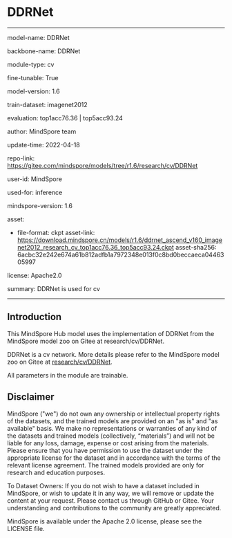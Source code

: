 # DDRNet

---

model-name: DDRNet

backbone-name: DDRNet

module-type: cv

fine-tunable: True

model-version: 1.6

train-dataset: imagenet2012

evaluation: top1acc76.36 | top5acc93.24

author: MindSpore team

update-time: 2022-04-18

repo-link: <https://gitee.com/mindspore/models/tree/r1.6/research/cv/DDRNet>

user-id: MindSpore

used-for: inference

mindspore-version: 1.6

asset:

-
    file-format: ckpt
    asset-link: <https://download.mindspore.cn/models/r1.6/ddrnet_ascend_v160_imagenet2012_research_cv_top1acc76.36_top5acc93.24.ckpt>
    asset-sha256: 6acbc32e242e674a61b812adfb1a7972348e013f0c8bd0beccaeca0446305997

license: Apache2.0

summary: DDRNet is used for cv

---

## Introduction

This MindSpore Hub model uses the implementation of DDRNet from the MindSpore model zoo on Gitee at research/cv/DDRNet.

DDRNet is a cv network. More details please refer to the MindSpore model zoo on Gitee at [research/cv/DDRNet](https://gitee.com/mindspore/models/blob/r1.6/research/cv/DDRNet/README_CN.md).

All parameters in the module are trainable.

## Disclaimer

MindSpore ("we") do not own any ownership or intellectual property rights of the datasets, and the trained models are provided on an "as is" and "as available" basis. We make no representations or warranties of any kind of the datasets and trained models (collectively, “materials”) and will not be liable for any loss, damage, expense or cost arising from the materials. Please ensure that you have permission to use the dataset under the appropriate license for the dataset and in accordance with the terms of the relevant license agreement. The trained models provided are only for research and education purposes.

To Dataset Owners: If you do not wish to have a dataset included in MindSpore, or wish to update it in any way, we will remove or update the content at your request. Please contact us through GitHub or Gitee. Your understanding and contributions to the community are greatly appreciated.

MindSpore is available under the Apache 2.0 license, please see the LICENSE file.
